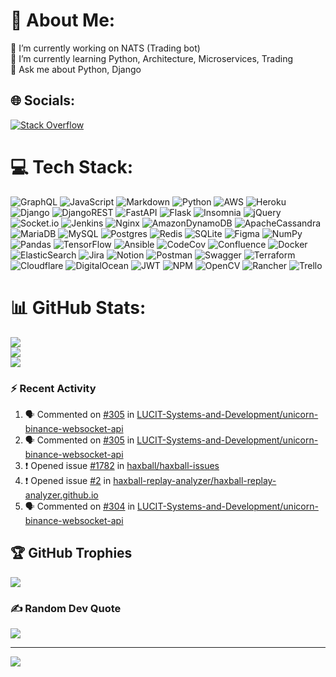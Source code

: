 # 💫 About Me:
🔭 I’m currently working on NATS (Trading bot)<br>🌱 I’m currently learning Python, Architecture, Microservices, Trading<br>💬 Ask me about Python, Django


## 🌐 Socials:
[![Stack Overflow](https://img.shields.io/badge/-Stackoverflow-FE7A16?logo=stack-overflow&logoColor=white)](https://stackoverflow.com/users/12884304) 

# 💻 Tech Stack:
![GraphQL](https://img.shields.io/badge/-GraphQL-E10098?style=plastic&logo=graphql&logoColor=white) ![JavaScript](https://img.shields.io/badge/javascript-%23323330.svg?style=plastic&logo=javascript&logoColor=%23F7DF1E) ![Markdown](https://img.shields.io/badge/markdown-%23000000.svg?style=plastic&logo=markdown&logoColor=white) ![Python](https://img.shields.io/badge/python-3670A0?style=plastic&logo=python&logoColor=ffdd54) ![AWS](https://img.shields.io/badge/AWS-%23FF9900.svg?style=plastic&logo=amazon-aws&logoColor=white) ![Heroku](https://img.shields.io/badge/heroku-%23430098.svg?style=plastic&logo=heroku&logoColor=white) ![Django](https://img.shields.io/badge/django-%23092E20.svg?style=plastic&logo=django&logoColor=white) ![DjangoREST](https://img.shields.io/badge/DJANGO-REST-ff1709?style=plastic&logo=django&logoColor=white&color=ff1709&labelColor=gray) ![FastAPI](https://img.shields.io/badge/FastAPI-005571?style=plastic&logo=fastapi) ![Flask](https://img.shields.io/badge/flask-%23000.svg?style=plastic&logo=flask&logoColor=white) ![Insomnia](https://img.shields.io/badge/Insomnia-black?style=plastic&logo=insomnia&logoColor=5849BE) ![jQuery](https://img.shields.io/badge/jquery-%230769AD.svg?style=plastic&logo=jquery&logoColor=white) ![Socket.io](https://img.shields.io/badge/Socket.io-black?style=plastic&logo=socket.io&badgeColor=010101) ![Jenkins](https://img.shields.io/badge/jenkins-%232C5263.svg?style=plastic&logo=jenkins&logoColor=white) ![Nginx](https://img.shields.io/badge/nginx-%23009639.svg?style=plastic&logo=nginx&logoColor=white) ![AmazonDynamoDB](https://img.shields.io/badge/Amazon%20DynamoDB-4053D6?style=plastic&logo=Amazon%20DynamoDB&logoColor=white) ![ApacheCassandra](https://img.shields.io/badge/cassandra-%231287B1.svg?style=plastic&logo=apache-cassandra&logoColor=white) ![MariaDB](https://img.shields.io/badge/MariaDB-003545?style=plastic&logo=mariadb&logoColor=white) ![MySQL](https://img.shields.io/badge/mysql-%2300f.svg?style=plastic&logo=mysql&logoColor=white) ![Postgres](https://img.shields.io/badge/postgres-%23316192.svg?style=plastic&logo=postgresql&logoColor=white) ![Redis](https://img.shields.io/badge/redis-%23DD0031.svg?style=plastic&logo=redis&logoColor=white) ![SQLite](https://img.shields.io/badge/sqlite-%2307405e.svg?style=plastic&logo=sqlite&logoColor=white) 	![Figma](https://img.shields.io/badge/figma-%23F24E1E.svg?style=plastic&logo=figma&logoColor=white) ![NumPy](https://img.shields.io/badge/numpy-%23013243.svg?style=plastic&logo=numpy&logoColor=white) ![Pandas](https://img.shields.io/badge/pandas-%23150458.svg?style=plastic&logo=pandas&logoColor=white) ![TensorFlow](https://img.shields.io/badge/TensorFlow-%23FF6F00.svg?style=plastic&logo=TensorFlow&logoColor=white) ![Ansible](https://img.shields.io/badge/ansible-%231A1918.svg?style=plastic&logo=ansible&logoColor=white) ![CodeCov](https://img.shields.io/badge/codecov-%23ff0077.svg?style=plastic&logo=codecov&logoColor=white) ![Confluence](https://img.shields.io/badge/confluence-%23172BF4.svg?style=plastic&logo=confluence&logoColor=white) ![Docker](https://img.shields.io/badge/docker-%230db7ed.svg?style=plastic&logo=docker&logoColor=white) ![ElasticSearch](https://img.shields.io/badge/-ElasticSearch-005571?style=plastic&logo=elasticsearch) ![Jira](https://img.shields.io/badge/jira-%230A0FFF.svg?style=plastic&logo=jira&logoColor=white) ![Notion](https://img.shields.io/badge/Notion-%23000000.svg?style=plastic&logo=notion&logoColor=white) ![Postman](https://img.shields.io/badge/Postman-FF6C37?style=plastic&logo=postman&logoColor=white) ![Swagger](https://img.shields.io/badge/-Swagger-%23Clojure?style=plastic&logo=swagger&logoColor=white) ![Terraform](https://img.shields.io/badge/terraform-%235835CC.svg?style=plastic&logo=terraform&logoColor=white) ![Cloudflare](https://img.shields.io/badge/Cloudflare-F38020?style=plastic&logo=Cloudflare&logoColor=white) ![DigitalOcean](https://img.shields.io/badge/DigitalOcean-%230167ff.svg?style=plastic&logo=digitalOcean&logoColor=white) ![JWT](https://img.shields.io/badge/JWT-black?style=plastic&logo=JSON%20web%20tokens) ![NPM](https://img.shields.io/badge/NPM-%23000000.svg?style=plastic&logo=npm&logoColor=white) ![OpenCV](https://img.shields.io/badge/opencv-%23white.svg?style=plastic&logo=opencv&logoColor=white) ![Rancher](https://img.shields.io/badge/rancher-%230075A8.svg?style=plastic&logo=rancher&logoColor=white) ![Trello](https://img.shields.io/badge/Trello-%23026AA7.svg?style=plastic&logo=Trello&logoColor=white)
# 📊 GitHub Stats:
![](https://github-readme-stats.vercel.app/api?username=dima-dmytruk23&theme=dark&hide_border=false&include_all_commits=false&count_private=false)<br/>
![](https://github-readme-streak-stats.herokuapp.com/?user=dima-dmytruk23&theme=dark&hide_border=false)<br/>
![](https://github-readme-stats.vercel.app/api/top-langs/?username=dima-dmytruk23&theme=dark&hide_border=false&include_all_commits=false&count_private=false&layout=compact)

### :zap: Recent Activity

<!--START_SECTION:activity-->
1. 🗣 Commented on [#305](https://github.com/LUCIT-Systems-and-Development/unicorn-binance-websocket-api/issues/305) in [LUCIT-Systems-and-Development/unicorn-binance-websocket-api](https://github.com/LUCIT-Systems-and-Development/unicorn-binance-websocket-api)
2. 🗣 Commented on [#305](https://github.com/LUCIT-Systems-and-Development/unicorn-binance-websocket-api/issues/305) in [LUCIT-Systems-and-Development/unicorn-binance-websocket-api](https://github.com/LUCIT-Systems-and-Development/unicorn-binance-websocket-api)
3. ❗️ Opened issue [#1782](https://github.com/haxball/haxball-issues/issues/1782) in [haxball/haxball-issues](https://github.com/haxball/haxball-issues)
4. ❗️ Opened issue [#2](https://github.com/haxball-replay-analyzer/haxball-replay-analyzer.github.io/issues/2) in [haxball-replay-analyzer/haxball-replay-analyzer.github.io](https://github.com/haxball-replay-analyzer/haxball-replay-analyzer.github.io)
5. 🗣 Commented on [#304](https://github.com/LUCIT-Systems-and-Development/unicorn-binance-websocket-api/issues/304) in [LUCIT-Systems-and-Development/unicorn-binance-websocket-api](https://github.com/LUCIT-Systems-and-Development/unicorn-binance-websocket-api)
<!--END_SECTION:activity-->

## 🏆 GitHub Trophies
![](https://github-profile-trophy.vercel.app/?username=dima-dmytruk23&theme=discord&no-frame=false&no-bg=true&margin-w=4)

### ✍️ Random Dev Quote
![](https://quotes-github-readme.vercel.app/api?type=horizontal&theme=tokyonight)

---
[![](https://visitcount.itsvg.in/api?id=dima-dmytruk23&icon=0&color=6)](https://visitcount.itsvg.in)

<!-- Proudly created with GPRM ( https://gprm.itsvg.in ) -->
